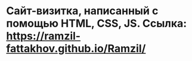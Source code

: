 # Сайт-визитка, написанный с помощью HTML, CSS, JS. Ссылка: https://ramzil-fattakhov.github.io/Ramzil/
